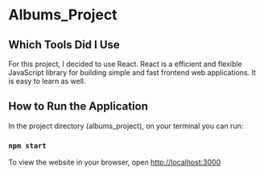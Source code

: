 # Albums_Project

## Which Tools Did I Use

For this project, I decided to use React. React is a efficient and flexible JavaScript library for building simple and fast frontend web applications. It is easy to learn as well.

## How to Run the Application

In the project directory (albums_project), on your terminal you can run:

### `npm start`

To view the website in your browser, open [http://localhost:3000](http://localhost:3000)
